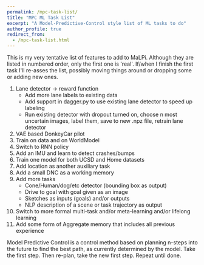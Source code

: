 ```yaml
---
permalink: /mpc-task-list/
title: "MPC ML Task List"
excerpt: "A Model-Predictive-Control style list of ML tasks to do"
author_profile: true
redirect_from: 
  - /mpc-task-list.html
---
```


This is my very tentative list of features to add to MaLPi. Although they are listed in numbered order, only the first one is 'real'. If/when I finish the first task I'll re-asses the list, possibly moving things around or dropping some or adding new ones.

1. Lane detector -> reward function
	* Add more lane labels to existing data
	* Add support in dagger.py to use existing lane detector to speed up labeling
    * Run existing detector with dropout turned on, choose n most uncertain images, label them, save to new .npz file, retrain lane detector
1. VAE based DonkeyCar pilot
1. Train on data and on WorldModel
1. Switch to RNN policy
1. Add an IMU and learn to detect crashes/bumps
1. Train one model for both UCSD and Home datasets
1. Add location as another auxiliary task
1. Add a small DNC as a working memory
1. Add more tasks
    * Cone/Human/dog/etc detector (bounding box as output)
    * Drive to goal with goal given as an image
    * Sketches as inputs (goals) and/or outputs
    * NLP description of a scene or task trajectory as output
1. Switch to more formal multi-task and/or meta-learning and/or lifelong learning
1. Add some form of Aggregate memory that includes all previous experience

Model Predictive Control is a control method based on planning n-steps into the future to find the best path, as currently determined by the model. Take the first step. Then re-plan, take the new first step. Repeat until done.

